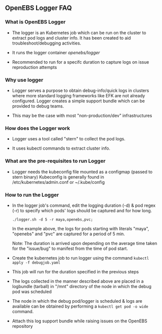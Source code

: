 ## OpenEBS Logger FAQ

### What is OpenEBS Logger   

- The logger is an Kubernetes job which can be run on the cluster to extract pod logs and 
  cluster info. It has been created to aid troubleshoot/debugging activities.

- It runs the logger container *openebs/logger*

- Recommended to run for a specifc duration to capture logs on issue reproduction attempts 

### Why use logger 

- Logger serves a purpose to obtain debug-info/quick logs in clusters where more standard
  logging frameworks like EFK are not already configured. Logger creates a simple support bundle 
  which can be provided to debug teams.

- This may be the case with most "non-production/dev" infrastructures

### How does the Logger work

- Logger uses a tool called "stern" to collect the pod logs.

- It uses kubectl commands to extract cluster info.

### What are the pre-requisites to run Logger 

- Logger needs the kubeconfig file mounted as a configmap (passed to stern binary) 
  Kubeconfig is generally found in /etc/kubernetes/admin.conf or ~/.kube/config

### How to run the Logger 

- In the logger job's command, edit the logging duration (-d) & pod regex (-r) to specify
  which pods' logs should be captured and for how long.

  `./logger.sh -d 5 -r maya,openebs,pvc;` 

  In the example above, the logs for pods starting with literals "maya", "openebs" and "pvc" are 
  captured for a period of 5 min. 

  Note: The duration is arrived upon depending on the average time taken for the "issue/bug" to
  manifest from the time of pod start. 

- Create the kubernetes job to run logger using the command `kubectl apply -f debugjob.yaml` 

- This job will run for the duration specified in the previous steps

- The logs collected in the manner described above are placed in a logbundle (tarball) in 
  "/mnt" directory of the node in which the debug pod was scheduled

- The node in which the debug pod/logger is scheduled & logs are available can be obtained by 
  performing a `kubectl get pod -o wide` command. 

- Attach this log support bundle while raising issues on the OpenEBS repository


